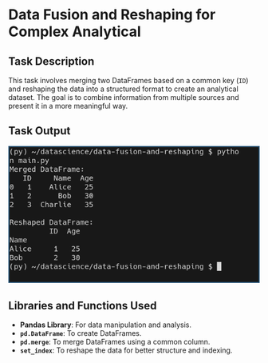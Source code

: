 # Data Fusion and Reshaping for Complex Analytical

## Task Description  
This task involves merging two DataFrames based on a common key (`ID`) and reshaping the data into a structured format to create an analytical dataset. The goal is to combine information from multiple sources and present it in a more meaningful way.

## Task Output  
![Task Output](output/out2.png)

## Libraries and Functions Used  
- **Pandas Library**: For data manipulation and analysis.  
- **`pd.DataFrame`**: To create DataFrames.  
- **`pd.merge`**: To merge DataFrames using a common column.  
- **`set_index`**: To reshape the data for better structure and indexing.
